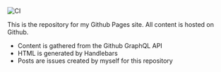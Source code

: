 ![CI](https://github.com/RCHowell/rchowell.github.io/workflows/CI/badge.svg?branch=master)

This is the repository for my Github Pages site. All content is hosted on Github.

- Content is gathered from the Github GraphQL API
- HTML is generated by Handlebars
- Posts are issues created by myself for this repository
